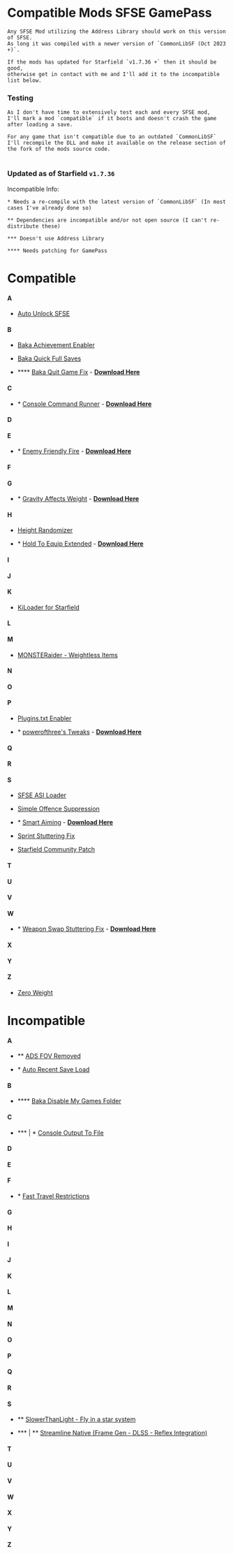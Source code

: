 # Compatible Mods SFSE GamePass

    Any SFSE Mod utilizing the Address Library should work on this version of SFSE. 
    As long it was compiled with a newer version of `CommonLibSF (Oct 2023 +)`. 

    If the mods has updated for Starfield `v1.7.36 +` then it should be good, 
    otherwise get in contact with me and I'll add it to the incompatible list below.

### Testing

    As I don't have time to extensively test each and every SFSE mod, 
    I'll mark a mod `compatible` if it boots and doesn't crash the game after loading a save. 

    For any game that isn't compatible due to an outdated `CommonLibSF` 
    I'll recompile the DLL and make it available on the release section of the fork of the mods source code.

#

### Updated as of Starfield `v1.7.36`

Incompatible Info:

    * Needs a re-compile with the latest version of `CommonLibSF` (In most cases I've already done so)

    ** Dependencies are incompatible and/or not open source (I can't re-distribute these)

    *** Doesn't use Address Library

    **** Needs patching for GamePass


# Compatible


#### A

* [Auto Unlock SFSE](https://www.nexusmods.com/starfield/mods/5571)

#### B

* [Baka Achievement Enabler](https://www.nexusmods.com/starfield/mods/658)

* [Baka Quick Full Saves](https://www.nexusmods.com/starfield/mods/1750)

* **** [Baka Quit Game Fix](https://www.nexusmods.com/starfield/mods/2962) - **[Download Here](https://github.com/gazzamc/BakaQuitGameFix/releases/tag/2.0.0)**

#### C

* \* [Console Command Runner](https://www.nexusmods.com/starfield/mods/2740) - **[Download Here](https://github.com/gazzamc/Console-Command-Runner-SF/releases)**


#### D
#### E

* \* [Enemy Friendly Fire](https://www.nexusmods.com/starfield/mods/614) - **[Download Here](https://github.com/gazzamc/EnemyFriendlyFireSFSE/releases)**

#### F
#### G

* \* [Gravity Affects Weight](https://www.nexusmods.com/starfield/mods/3048) - **[Download Here](https://github.com/gazzamc/GravityAffectsCarryWeight/releases)**

#### H

* [Height Randomizer](https://www.nexusmods.com/starfield/mods/2525)

* \* [Hold To Equip Extended](https://www.nexusmods.com/starfield/mods/1956) - **[Download Here](https://github.com/gazzamc/HoldToEquipExtended/releases)**

#### I
#### J
#### K

* [KiLoader for Starfield](https://www.nexusmods.com/starfield/mods/3298)

#### L
#### M

* [MONSTERaider - Weightless Items](https://www.nexusmods.com/starfield/mods/5610)

#### N
#### O
#### P

* [Plugins.txt Enabler](https://www.nexusmods.com/starfield/mods/4157)

* \* [powerofthree's Tweaks](https://www.nexusmods.com/starfield/mods/3621) - **[Download Here](https://github.com/gazzamc/po3-Tweaks-SFSE/releases/tag/1.1.1)**

#### Q
#### R
#### S

* [SFSE ASI Loader](https://www.nexusmods.com/starfield/mods/857)

* [Simple Offence Suppression](https://www.nexusmods.com/starfield/mods/4456)

* \* [Smart Aiming](https://www.nexusmods.com/starfield/mods/1302) - **[Download Here](https://github.com/gazzamc/SmartAimingSFSE/releases)**

* [Sprint Stuttering Fix](https://www.nexusmods.com/starfield/mods/884)

* [Starfield Community Patch](https://www.nexusmods.com/starfield/mods/1)

#### T
#### U
#### V
#### W

* \* [Weapon Swap Stuttering Fix](https://www.nexusmods.com/starfield/mods/2830) - **[Download Here](https://github.com/gazzamc/Weapon-Swap-Stuttering-Fix/releases)**

#### X
#### Y
#### Z

* [Zero Weight](https://www.nexusmods.com/starfield/mods/3475)

# Incompatible

#### A

* ** [ADS FOV Removed](https://www.nexusmods.com/starfield/mods/2192)

* \* [Auto Recent Save Load](https://www.nexusmods.com/starfield/mods/2962)

#### B

* **** [Baka Disable My Games Folder](https://www.nexusmods.com/starfield/mods/1599)

#### C

* *** | \* [Console Output To File](https://www.nexusmods.com/starfield/mods/3142)

#### D
#### E
#### F

* \* [Fast Travel Restrictions](https://www.nexusmods.com/starfield/mods/3220)

#### G
#### H
#### I
#### J
#### K
#### L
#### M
#### N
#### O
#### P
#### Q
#### R
#### S

* ** [SlowerThanLight - Fly in a star system](https://www.nexusmods.com/starfield/mods/3541)

* *** | ** [Streamline Native (Frame Gen - DLSS - Reflex Integration)](https://www.nexusmods.com/starfield/mods/2751)

#### T
#### U
#### V
#### W
#### X
#### Y
#### Z


